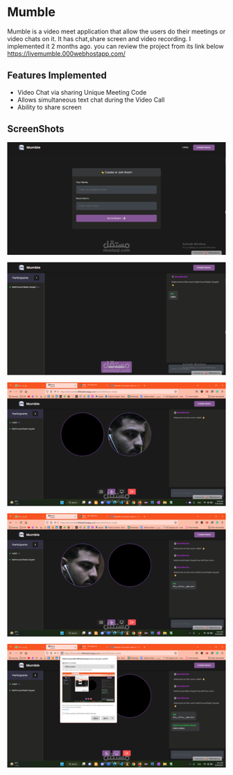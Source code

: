 # Mumble
Mumble is a video meet application that allow the users do their meetings or video chats on it. It has chat,share screen and video recording. I implemented it 2 months ago. you can review the project from its link below
https://livemumble.000webhostapp.com/


## Features Implemented
- Video Chat via sharing Unique Meeting Code
- Allows simultaneous text chat during the Video Call  
- Ability to share screen

## ScreenShots
![](Screenshot92.jpeg)

![](Screenshot93.jpeg)

![](./Screenshot-94.png)

![](Screenshot-95.png)

![](Screenshot-96.png)



